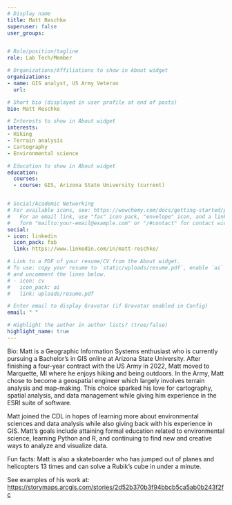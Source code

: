 ```yaml
---
# Display name
title: Matt Reschke
superuser: false
user_groups: 


# Role/position/tagline
role: Lab Tech/Member

# Organizations/Affiliations to show in About widget
organizations:
- name: GIS analyst, US Army Veteran
  url: 

# Short bio (displayed in user profile at end of posts)
bio: Matt Reschke

# Interests to show in About widget
interests:
- Hiking
- Terrain analysis
- Cartography
- Environmental science

# Education to show in About widget
education:
  courses:
  - course: GIS, Arizona State University (current)


# Social/Academic Networking
# For available icons, see: https://wowchemy.com/docs/getting-started/page-builder/#icons
#   For an email link, use "fas" icon pack, "envelope" icon, and a link in the
#   form "mailto:your-email@example.com" or "/#contact" for contact widget.
social:
- icon: linkedin
  icon_pack: fab
  link: https://www.linkedin.com/in/matt-reschke/ 

# Link to a PDF of your resume/CV from the About widget.
# To use: copy your resume to `static/uploads/resume.pdf`, enable `ai` icons in `params.toml`,
# and uncomment the lines below.
# - icon: cv
#   icon_pack: ai
#   link: uploads/resume.pdf

# Enter email to display Gravatar (if Gravatar enabled in Config)
email: " "

# Highlight the author in author lists? (true/false)
highlight_name: true
---
```


Bio: Matt is a Geographic Information Systems enthusiast who is currently pursuing a Bachelor’s in GIS online at Arizona State University. After finishing a four-year contract with the US Army in 2022, Matt moved to Marquette, MI where he enjoys hiking and being outdoors. In the Army, Matt chose to become a geospatial engineer which largely involves terrain analysis and map-making. This choice sparked his love for cartography, spatial analysis, and data management while giving him experience in the ESRI suite of software.

Matt joined the CDL in hopes of learning more about environmental sciences and data analysis while also giving back with his experience in GIS. Matt’s goals include attaining formal education related to environmental science, learning Python and R, and continuing to find new and creative ways to analyze and visualize data.

Fun facts: Matt is also a skateboarder who has jumped out of planes and helicopters 13 times and can solve a Rubik’s cube in under a minute.
	
See examples of his work at: https://storymaps.arcgis.com/stories/2d52b370b3f94bbcb5ca5ab0b243f2fc






